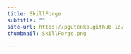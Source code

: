 ```yaml
---
title: SkillForge
subtitle: ""
site-url: https://pgutenko.github.io/
thumbnail: SkillForge.png

---
```

